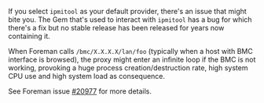 
If you select `ipmitool` as your default provider, there's an issue
that might bite you. The Gem that's used to interact with `ipmitool`
has a bug for which there's a fix but no stable release has been
released for years now containing it.

When Foreman calls `/bmc/X.X.X.X/lan/foo` (typically when a host with
BMC interface is browsed), the proxy might enter an infinite loop if
the BMC is not working, provoking a huge process creation/destruction
rate, high system CPU use and high system load as consequence.

See Foreman issue
[#20977](https://projects.theforeman.org/issues/20977) for more
details.
